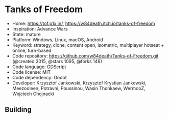 # Tanks of Freedom

- Home: https://tof.p1x.in/, https://w84death.itch.io/tanks-of-freedom
- Inspiration: Advance Wars
- State: mature
- Platform: Windows, Linux, macOS, Android
- Keyword: strategy, clone, content open, isometric, multiplayer hotseat + online, turn-based
- Code repository: https://github.com/w84death/Tanks-of-Freedom.git (@created 2015, @stars 1095, @forks 148)
- Code language: GDScript
- Code license: MIT
- Code dependency: Godot
- Developer: Krzysztof Jankowski, Krzysztof Krystian Jankowski, Meezooleen, Potravni, Poussinou, Wasin Thonkaew, WermooZ, Wojciech Chojnacki

## Building
